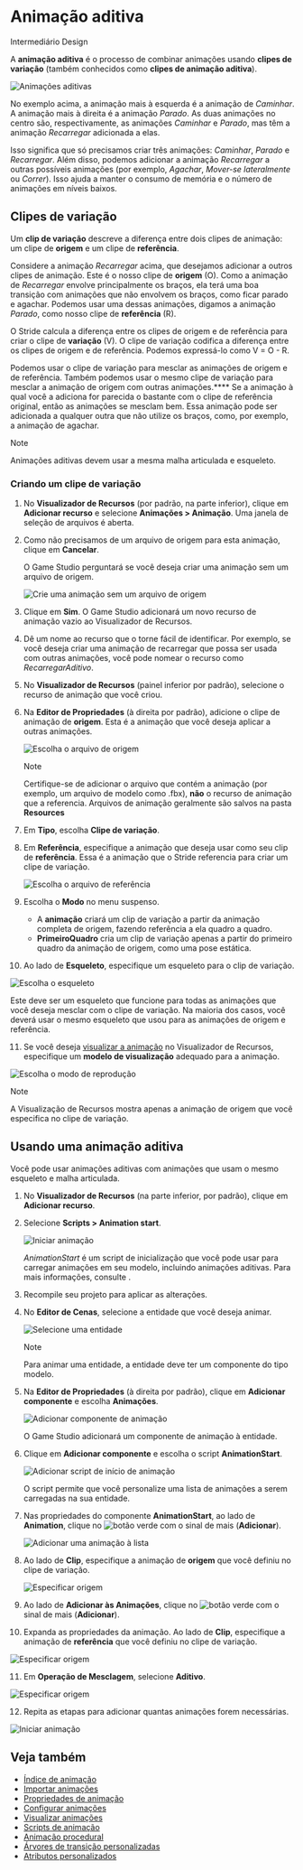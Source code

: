 # Animação aditiva

<span class="badge text-bg-primary">Intermediário</span>
<span class="badge text-bg-success">Design</span>

A **animação aditiva** é o processo de combinar animações usando **clipes de variação** (também conhecidos como **clipes de animação aditiva**).

![Animações aditivas](media/animations-additive-sample.gif)

No exemplo acima, a animação mais à esquerda é a animação de *Caminhar*. A animação mais à direita é a animação *Parado*. As duas animações no centro são, respectivamente, as animações *Caminhar* e *Parado*, mas têm a animação *Recarregar* adicionada a elas.

Isso significa que só precisamos criar três animações: *Caminhar*, *Parado* e *Recarregar*. Além disso, podemos adicionar a animação *Recarregar* a outras possíveis animações (por exemplo, *Agachar*, *Mover-se lateralmente* ou *Correr*). Isso ajuda a manter o consumo de memória e o número de animações em níveis baixos.

## Clipes de variação

Um **clip de variação** descreve a diferença entre dois clipes de animação: um clipe de **origem** e um clipe de **referência**.

Considere a animação *Recarregar* acima, que desejamos adicionar a outros clipes de animação. Este é o nosso clipe de **origem** (O). Como a animação de *Recarregar* envolve principalmente os braços, ela terá uma boa transição com animações que não envolvem os braços, como ficar parado e agachar. Podemos usar uma dessas animações, digamos a animação *Parado*, como nosso clipe de **referência** (R).

O Stride calcula a diferença entre os clipes de origem e de referência para criar o clipe de **variação** (V). O clipe de variação codifica a diferença entre os clipes de origem e de referência. Podemos expressá-lo como V = O - R.

Podemos usar o clipe de variação para mesclar as animações de origem e de referência. Também podemos usar o mesmo clipe de variação para mesclar a animação de origem com outras animações.**** Se a animação à qual você a adiciona for parecida o bastante com o clipe de referência original, então as animações se mesclam bem. Essa animação pode ser adicionada a qualquer outra que não utilize os braços, como, por exemplo, a animação de agachar.

> [!Note]
> Animações aditivas devem usar a mesma malha articulada e esqueleto.

### Criando um clipe de variação

1. No **Visualizador de Recursos** (por padrão, na parte inferior), clique em **Adicionar recurso** e selecione **Animações > Animação**. Uma janela de seleção de arquivos é aberta.

2. Como não precisamos de um arquivo de origem para esta animação, clique em **Cancelar**.

   O Game Studio perguntará se você deseja criar uma animação sem um arquivo de origem.

   ![Crie uma animação sem um arquivo de origem](media/create-animation-without-source-file.png)

3. Clique em **Sim**. O Game Studio adicionará um novo recurso de animação vazio ao Visualizador de Recursos.

4. Dê um nome ao recurso que o torne fácil de identificar. Por exemplo, se você deseja criar uma animação de recarregar que possa ser usada com outras animações, você pode nomear o recurso como *RecarregarAditivo*.

5. No **Visualizador de Recursos** (painel inferior por padrão), selecione o recurso de animação que você criou.

6. Na **Editor de Propriedades** (à direita por padrão), adicione o clipe de animação de **origem**. Esta é a animação que você deseja aplicar a outras animações.

   ![Escolha o arquivo de origem](media/animations-additive-animations-1.png)

   > [!Note]
   > Certifique-se de adicionar o arquivo que contém a animação (por exemplo, um arquivo de modelo como .fbx), **não** o recurso de animação que a referencia. Arquivos de animação geralmente são salvos na pasta **Resources**

7. Em **Tipo**, escolha **Clipe de variação**.

8. Em **Referência**, especifique a animação que deseja usar como seu clip de **referência**. Essa é a animação que o Stride referencia para criar um clipe de variação.

   ![Escolha o arquivo de referência](media/animations-additive-animations-2.png)

9. Escolha o **Modo** no menu suspenso.

   * A **animação** criará um clip de variação a partir da animação completa de origem, fazendo referência a ela quadro a quadro.
   * **PrimeiroQuadro** cria um clip de variação apenas a partir do primeiro quadro da animação de origem, como uma pose estática.

10. Ao lado de **Esqueleto**, especifique um esqueleto para o clip de variação.

   ![Escolha o esqueleto](media/animations-additive-animations-3.png)

   Este deve ser um esqueleto que funcione para todas as animações que você deseja mesclar com o clipe de variação. Na maioria dos casos, você deverá usar o mesmo esqueleto que usou para as animações de origem e referência.

11. Se você deseja [visualizar a animação](preview-animations.md) no Visualizador de Recursos,
   especifique um **modelo de visualização** adequado para a animação.

   ![Escolha o modo de reprodução](media/animations-additive-animations-4.png)

   > [!Note]
   > A Visualização de Recursos mostra apenas a animação de origem que você especifica no clipe de variação.

## Usando uma animação aditiva

Você pode usar animações aditivas com animações que usam o mesmo esqueleto e malha articulada.

1. No **Visualizador de Recursos** (na parte inferior, por padrão), clique em **Adicionar recurso**.

2. Selecione **Scripts > Animation start**.

   ![Iniciar animação](media/animations-additive-animations-animation-start.png)

   *AnimationStart* é um script de inicialização que você pode usar para carregar animações em seu modelo, incluindo animações aditivas. Para mais informações, consulte [](animation-scripts.md).

3. Recompile seu projeto para aplicar as alterações.

4. No **Editor de Cenas**, selecione a entidade que você deseja animar.

   ![Selecione uma entidade](media/animations-use-3d-animations-select-entity.png)

   > [!Note]
   > Para animar uma entidade, a entidade deve ter um componente do tipo modelo.

5. Na **Editor de Propriedades** (à direita por padrão), clique em **Adicionar componente** e escolha **Animações**.

   ![Adicionar componente de animação](media/animations-use-3d-animations-add-animation-component.png)

   O Game Studio adicionará um componente de animação à entidade.

6. Clique em **Adicionar componente** e escolha o script **AnimationStart**.

   ![Adicionar script de início de animação](media/add-animation-start-script.png)

   O script permite que você personalize uma lista de animações a serem carregadas na sua entidade.

7. Nas propriedades do componente **AnimationStart**, ao lado de **Animation**, clique no ![botão verde](~/manual/game-studio/media/green-plus-icon.png) com o sinal de mais (**Adicionar**).

   ![Adicionar uma animação à lista](media/add-animation-to-list.png)

8. Ao lado de **Clip**, especifique a animação de **origem** que você definiu no clipe de variação.

   ![Especificar origem](media/specify-clip-1.png)

9. Ao lado de **Adicionar às Animações**, clique no ![botão verde](~/manual/game-studio/media/green-plus-icon.png) com o sinal de mais (**Adicionar**).

10. Expanda as propriedades da animação. Ao lado de **Clip**, especifique a animação de **referência** que você definiu no clipe de variação.

   ![Especificar origem](media/specify-clip-2.png)

11. Em **Operação de Mesclagem**, selecione **Aditivo**.

   ![Especificar origem](media/type-additive.png)

12. Repita as etapas para adicionar quantas animações forem necessárias.

   ![Iniciar animação](media/animations-additive-animations-start2.png)

## Veja também

* [Índice de animação](index.md)
* [Importar animações](import-animations.md)
* [Propriedades de animação](animation-properties.md)
* [Configurar animações](set-up-animations.md)
* [Visualizar animações](preview-animations.md)
* [Scripts de animação](animation-scripts.md)
* [Animação procedural](procedural-animation.md)
* [Árvores de transição personalizadas](custom-blend-trees.md)
* [Atributos personalizados](custom-attributes.md)